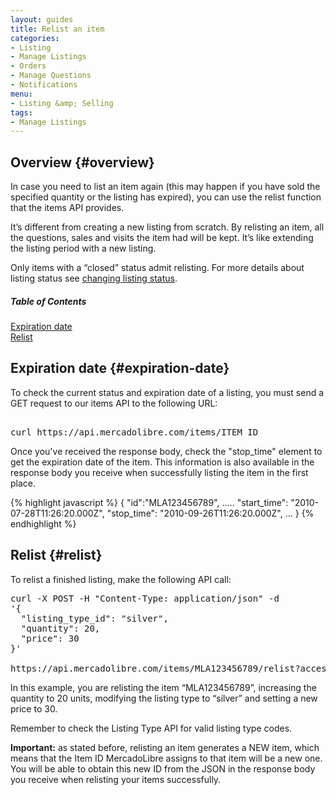 ```yaml
---
layout: guides
title: Relist an item
categories: 
- Listing
- Manage Listings
- Orders
- Manage Questions
- Notifications
menu: 
- Listing &amp; Selling
tags: 
- Manage Listings
---
```


## Overview {#overview}


In case you need to list an item again (this may happen if you have sold the specified quantity or the listing has expired), you can use the relist function that the items API provides.

It’s different from creating a new listing from scratch. By relisting an item, all the questions, sales and visits the item had will be kept. It’s like extending the listing period with a new listing.

Only items with a “closed” status admit relisting. For more details about listing status see [changing listing status](/change-listing-status).

<div class="contents">
  <h5>Table of Contents</h5>
  <dl>
    <dt><a href="javascript:void(0)" onClick="goToByScroll('expiration-date')">Expiration date </a></dt>
    <dt><a href="javascript:void(0)" onClick="goToByScroll('relist')">Relist</a></dt>
  </dl>
</div>


## Expiration date {#expiration-date}

To check the current status and expiration date of a listing, you must send a GET request to our items API to the following URL:

<pre class="terminal"> 
curl https://api.mercadolibre.com/items/ITEM_ID
</pre>

Once you've received the response body, check the "stop_time" element to get the expiration date of the item. This information is also available in the response body you receive when successfully listing the item in the first place.


{% highlight javascript %}
{
  "id":"MLA123456789",
  .....
  "start_time": "2010-07-28T11:26:20.000Z",
  "stop_time": "2010-09-26T11:26:20.000Z",
  ...
}
{% endhighlight %}

## Relist {#relist}

To relist a finished listing, make the following API call:

<pre class="terminal">
curl -X POST -H "Content-Type: application/json" -d
'{
  "listing_type_id": "silver",
  "quantity": 20,
  "price": 30
}'

https://api.mercadolibre.com/items/MLA123456789/relist?access_token=$ACCESS_TOKEN
</pre>
In this example, you are relisting the item “MLA123456789”, increasing the quantity to 20 units, modifying the listing type to “silver” and setting a new price to 30.

Remember to check the Listing Type API for valid listing type codes.

**Important:** as stated before, relisting an item generates a NEW item, which means that the Item ID MercadoLibre assigns to that item will be a new one. You will be able to obtain this new ID from the JSON in the response body you receive when relisting your items successfully.
